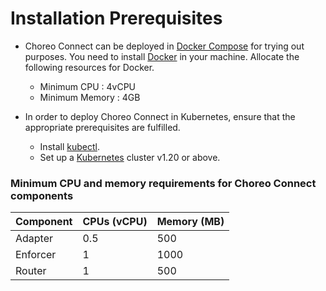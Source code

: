 # Installation Prerequisites

- Choreo Connect can be deployed in [Docker Compose](https://docs.docker.com/compose/) for trying out purposes. You need to install [Docker](https://docs.docker.com/get-docker/) in your machine.
  Allocate the following resources for Docker.

    - Minimum CPU : 4vCPU
    - Minimum Memory : 4GB


- In order to deploy Choreo Connect in Kubernetes, ensure that the appropriate prerequisites are fulfilled.

    - Install [kubectl](https://kubernetes.io/docs/tasks/tools/install-kubectl/).
    - Set up a [Kubernetes](https://Kubernetes.io/docs/setup/) cluster v1.20 or above.

### Minimum CPU and memory requirements for Choreo Connect components

| **Component** | **CPUs (vCPU)** | **Memory (MB)** |
|-----------|------------|------------|
| Adapter   | 0.5        | 500        |
| Enforcer  | 1          | 1000       |
| Router    | 1          | 500        |